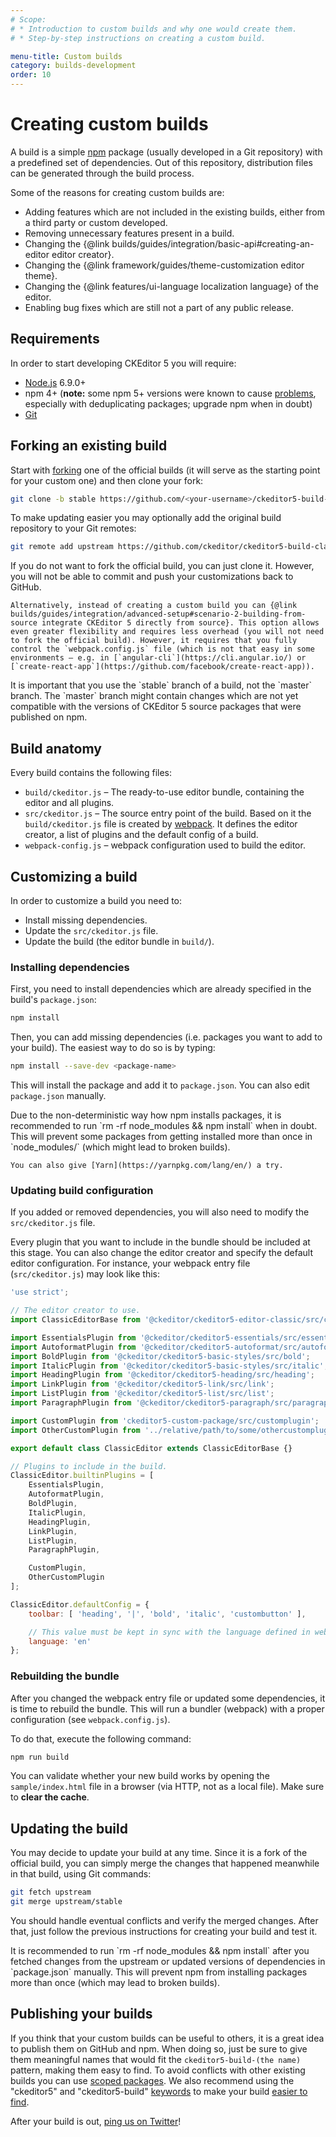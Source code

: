 ```yaml
---
# Scope:
# * Introduction to custom builds and why one would create them.
# * Step-by-step instructions on creating a custom build.

menu-title: Custom builds
category: builds-development
order: 10
---
```


# Creating custom builds

A build is a simple [npm](https://www.npmjs.com) package (usually developed in a Git repository) with a predefined set of dependencies. Out of this repository, distribution files can be generated through the build process.

Some of the reasons for creating custom builds are:

* Adding features which are not included in the existing builds, either from a third party or custom developed.
* Removing unnecessary features present in a build.
* Changing the {@link builds/guides/integration/basic-api#creating-an-editor editor creator}.
* Changing the {@link framework/guides/theme-customization editor theme}.
* Changing the {@link features/ui-language localization language} of the editor.
* Enabling bug fixes which are still not a part of any public release.

## Requirements

In order to start developing CKEditor 5 you will require:

* [Node.js](https://nodejs.org/en/) 6.9.0+
* npm 4+ (**note:** some npm 5+ versions were known to cause [problems](https://github.com/npm/npm/issues/16991), especially with deduplicating packages; upgrade npm when in doubt)
* [Git](https://git-scm.com/)

## Forking an existing build

Start with [forking](https://help.github.com/articles/fork-a-repo/) one of the official builds (it will serve as the starting point for your custom one) and then clone your fork:

```bash
git clone -b stable https://github.com/<your-username>/ckeditor5-build-classic.git
```

To make updating easier you may optionally add the original build repository to your Git remotes:

```bash
git remote add upstream https://github.com/ckeditor/ckeditor5-build-classic.git
```

<info-box hint>
	If you do not want to fork the official build, you can just clone it. However, you will not be able to commit and push your customizations back to GitHub.

	Alternatively, instead of creating a custom build you can {@link builds/guides/integration/advanced-setup#scenario-2-building-from-source integrate CKEditor 5 directly from source}. This option allows even greater flexibility and requires less overhead (you will not need to fork the official build). However, it requires that you fully control the `webpack.config.js` file (which is not that easy in some environments – e.g. in [`angular-cli`](https://cli.angular.io/) or [`create-react-app`](https://github.com/facebook/create-react-app)).
</info-box>

<info-box warning>
	It is important that you use the `stable` branch of a build, not the `master` branch. The `master` branch might contain changes which are not yet compatible with the versions of CKEditor 5 source packages that were published on npm.
</info-box>

## Build anatomy

Every build contains the following files:

* `build/ckeditor.js` &ndash; The ready-to-use editor bundle, containing the editor and all plugins.
* `src/ckeditor.js` &ndash; The source entry point of the build. Based on it the `build/ckeditor.js` file is created by [webpack](https://webpack.js.org). It defines the editor creator, a list of plugins and the default config of a build.
* `webpack-config.js` &ndash; webpack configuration used to build the editor.

## Customizing a build

In order to customize a build you need to:

* Install missing dependencies.
* Update the `src/ckeditor.js` file.
* Update the build (the editor bundle in `build/`).

### Installing dependencies

First, you need to install dependencies which are already specified in the build's `package.json`:

```bash
npm install
```

Then, you can add missing dependencies (i.e. packages you want to add to your build). The easiest way to do so is by typing:

```bash
npm install --save-dev <package-name>
```

This will install the package and add it to `package.json`. You can also edit `package.json` manually.

<info-box hint>
	Due to the non-deterministic way how npm installs packages, it is recommended to run `rm -rf node_modules && npm install` when in doubt. This will prevent some packages from getting installed more than once in `node_modules/` (which might lead to broken builds).

	You can also give [Yarn](https://yarnpkg.com/lang/en/) a try.
</info-box>

### Updating build configuration

If you added or removed dependencies, you will also need to modify the `src/ckeditor.js` file.

Every plugin that you want to include in the bundle should be included at this stage. You can also change the editor creator and specify the default editor configuration. For instance, your webpack entry file (`src/ckeditor.js`) may look like this:

```js
'use strict';

// The editor creator to use.
import ClassicEditorBase from '@ckeditor/ckeditor5-editor-classic/src/classiceditor';

import EssentialsPlugin from '@ckeditor/ckeditor5-essentials/src/essentials';
import AutoformatPlugin from '@ckeditor/ckeditor5-autoformat/src/autoformat';
import BoldPlugin from '@ckeditor/ckeditor5-basic-styles/src/bold';
import ItalicPlugin from '@ckeditor/ckeditor5-basic-styles/src/italic';
import HeadingPlugin from '@ckeditor/ckeditor5-heading/src/heading';
import LinkPlugin from '@ckeditor/ckeditor5-link/src/link';
import ListPlugin from '@ckeditor/ckeditor5-list/src/list';
import ParagraphPlugin from '@ckeditor/ckeditor5-paragraph/src/paragraph';

import CustomPlugin from 'ckeditor5-custom-package/src/customplugin';
import OtherCustomPlugin from '../relative/path/to/some/othercustomplugin';

export default class ClassicEditor extends ClassicEditorBase {}

// Plugins to include in the build.
ClassicEditor.builtinPlugins = [
	EssentialsPlugin,
	AutoformatPlugin,
	BoldPlugin,
	ItalicPlugin,
	HeadingPlugin,
	LinkPlugin,
	ListPlugin,
	ParagraphPlugin,

	CustomPlugin,
	OtherCustomPlugin
];

ClassicEditor.defaultConfig = {
	toolbar: [ 'heading', '|', 'bold', 'italic', 'custombutton' ],

	// This value must be kept in sync with the language defined in webpack.config.js.
	language: 'en'
};
```

### Rebuilding the bundle

After you changed the webpack entry file or updated some dependencies, it is time to rebuild the bundle. This will run a bundler (webpack) with a proper configuration (see `webpack.config.js`).

To do that, execute the following command:

```bash
npm run build
```

You can validate whether your new build works by opening the `sample/index.html` file in a browser (via HTTP, not as a local file). Make sure to **clear the cache**.

## Updating the build

You may decide to update your build at any time. Since it is a fork of the official build, you can simply merge the changes that happened meanwhile in that build, using Git commands:

```bash
git fetch upstream
git merge upstream/stable
```

You should handle eventual conflicts and verify the merged changes. After that, just follow the previous instructions for creating your build and test it.

<info-box hint>
	It is recommended to run `rm -rf node_modules && npm install` after you fetched changes from the upstream or updated versions of dependencies in `package.json` manually. This will prevent npm from installing packages more than once (which may lead to broken builds).
</info-box>

## Publishing your builds

If you think that your custom builds can be useful to others, it is a great idea to publish them on GitHub and npm. When doing so, just be sure to give them meaningful names that would fit the `ckeditor5-build-(the name)` pattern, making them easy to find. To avoid conflicts with other existing builds you can use [scoped packages](https://docs.npmjs.com/misc/scope). We also recommend using the "ckeditor5" and "ckeditor5-build" [keywords](https://docs.npmjs.com/files/package.json#keywords) to make your build [easier to find](https://www.npmjs.com/search?q=keywords:ckeditor5-build&page=1&ranking=optimal).

After your build is out, [ping us on Twitter](https://twitter.com/ckeditor)!
